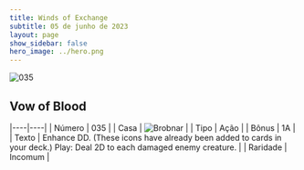 ```yaml
---
title: Winds of Exchange
subtitle: 05 de junho de 2023
layout: page
show_sidebar: false
hero_image: ../hero.png
---
```


![035](https://mastervault-storage-prod.s3.amazonaws.com/media/card_front/en/600_035_77f8602338ad_en.png)


## Vow of Blood

|----|----|
| Número | 035 |
| Casa | ![Brobnar](https://archonarcana.com/images/thumb/e/e0/Brobnar.png/22px-Brobnar.png "Brobnar") |
| Tipo | Ação |
| Bônus | 1A |
| Texto | Enhance DD. (These icons have already been added to cards in your deck.) Play: Deal 2D to each damaged enemy creature. |
| Raridade | Incomum |
